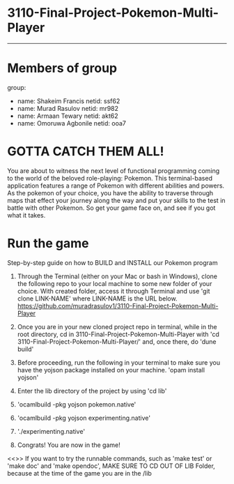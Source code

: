 # 3110-Final-Project-Pokemon-Multi-Player
---
# Members of group
group:
  - name: Shakeim Francis 
    netid: ssf62
  - name: Murad Rasulov 
    netid: mr982
  - name: Armaan Tewary 
    netid: akt62
  - name: Omoruwa Agbonile 
    netid: ooa7
# GOTTA CATCH THEM ALL! 
You are about to witness the next level of functional
programming coming to the world of the beloved role-playing: Pokemon. This 
terminal-based application features a range of Pokemon with different abilities
and powers. As the pokemon of your choice, you have the ability to traverse through
maps that effect your journey along the way and put your skills to the test in battle
with other Pokemon. So get your game face on, and see if you got what it takes.

# Run the game
Step-by-step guide on how to BUILD and INSTALL our Pokemon program

1) Through the Terminal (either on your Mac or bash in Windows), clone the following repo to your local machine to some new folder of your choice.
   With created folder, access it through Terminal and use 'git clone LINK-NAME' where LINK-NAME is the URL below.
https://github.com/muradrasulov1/3110-Final-Project-Pokemon-Multi-Player 

2) Once you are in your new cloned project repo in terminal, while in the root directory, cd in 3110-Final-Project-Pokemon-Multi-Player with
'cd 3110-Final-Project-Pokemon-Multi-Player/'
and, once there, do
'dune build'

3) Before proceeding, run the following in your terminal to make sure you have the yojson package installed on your machine.
'opam install yojson' 

4) Enter the lib directory of the project by using
'cd lib'

5) 'ocamlbuild -pkg yojson pokemon.native'

6) 'ocamlbuild -pkg yojson experimenting.native'

7) './experimenting.native'

8) Congrats! You are now in the game!

<<<DISCLAIMER>>>
If you want to try the runnable commands, such as 'make test' or 'make doc' and 'make opendoc', MAKE SURE TO CD OUT OF LIB Folder, because at the time of the game you are in the /lib